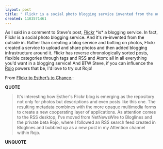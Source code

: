 ```yaml
---
layout: post
title: " Flickr is a social photo blogging service invented from the outside in"
created: 1103571461
---
```

<p>As I said in a comment to Steve's post, <a href="http://flickr.com/">Flickr</a> *is* a blogging service.  In fact, Flickr is a social photo blogging service. And it's re-invented from the outside in.  Rather than creating a blog service and bolting on photos, Flickr created a service to upload and share photos and then added blogging infrastructure around it.  Flickr has reverse chronologically sorted posts, flexible categories through tags and RSS and Atom: all in all everything you'd want in a blogging service! And BTW Steve, if you can influence the <a href="http://blog.rojo.com/">Rojo</a> powers that be, I'd love to try out Rojo!</p> <p>From <a href="http://blogs.zdnet.com/Gillmor/index.php?p=23">Flickr to Esther&rsquo;s to Chance</a>.:</p>
<p><b>QUOTE</b></p><blockquote><p>It's interesting how Esther's Flickr blog is emerging as the repository not only for photos but descriptions and even posts like this one. The resulting metadata combines with the more opaque multimedia forms to create a new cooperating layer of applications. As attention comes to the RSS desktop, I've moved from NetNewsWire to Bloglines and the private beta Rojo, where I followed an RSS search feed created in Bloglines and bubbled up as a new post in my Attention channel within Rojo.</p></blockquote><p><b>UNQUOTE</b></p>



